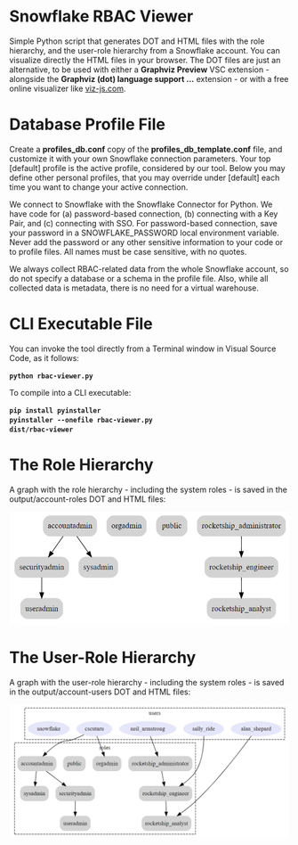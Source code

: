 Snowflake RBAC Viewer
=====================

Simple Python script that generates DOT and HTML files with the role hierarchy, and the user-role hierarchy from a Snowflake account. You can visualize directly the HTML files in your browser. The DOT files are just an alternative, to be used with either a **Graphviz Preview** VSC extension - alongside the **Graphviz (dot) language support ...** extension - or with a free online visualizer like [viz-js.com](http://viz-js.com/).

# Database Profile File

Create a **profiles_db.conf** copy of the **profiles_db_template.conf** file, and customize it with your own Snowflake connection parameters. Your top [default] profile is the active profile, considered by our tool. Below you may define other personal profiles, that you may override under [default] each time you want to change your active connection.

We connect to Snowflake with the Snowflake Connector for Python. We have code for (a) password-based connection, (b) connecting with a Key Pair, and (c) connecting with SSO. For password-based connection, save your password in a SNOWFLAKE_PASSWORD local environment variable. Never add the password or any other sensitive information to your code or to profile files. All names must be case sensitive, with no quotes.

We always collect RBAC-related data from the whole Snowflake account, so do not specify a database or a schema in the profile file. Also, while all collected data is metadata, there is no need for a virtual warehouse.

# CLI Executable File

You can invoke the tool directly from a Terminal window in Visual Source Code, as it follows:

**<code>python rbac-viewer.py</code>**  

To compile into a CLI executable:

**<code>pip install pyinstaller</code>**  
**<code>pyinstaller --onefile rbac-viewer.py</code>**  
**<code>dist/rbac-viewer</code>**  

# The Role Hierarchy

A graph with the role hierarchy - including the system roles - is saved in the output/account-roles DOT and HTML files:

![Roles Hierarchy](/images/account-roles.png)

# The User-Role Hierarchy

A graph with the user-role hierarchy - including the system roles - is saved in the output/account-users DOT and HTML files:

![Users Hierarchy](/images/account-users.png)
